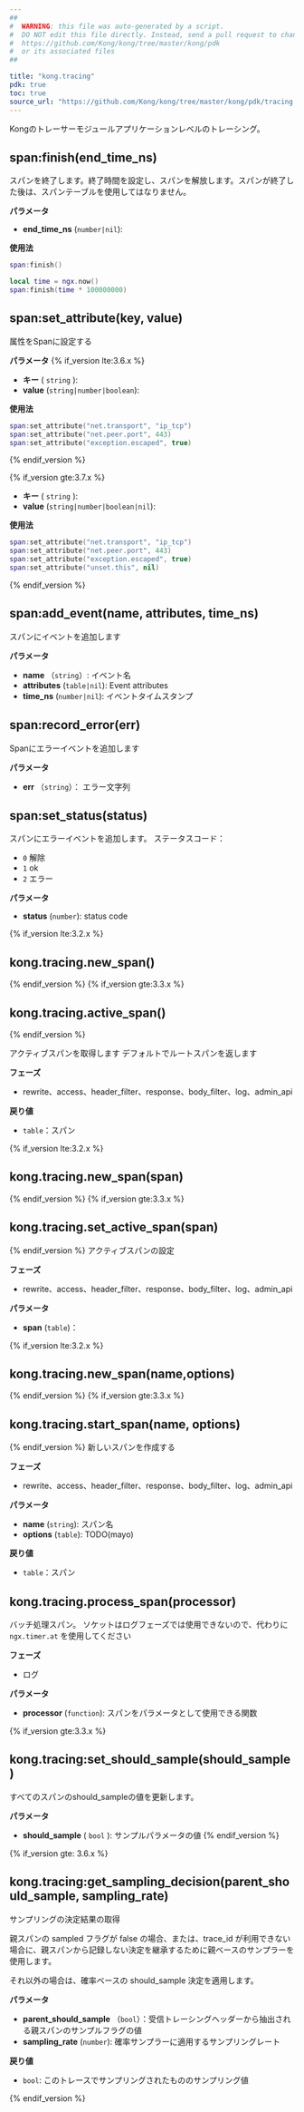 ```yaml
---
##
#  WARNING: this file was auto-generated by a script.
#  DO NOT edit this file directly. Instead, send a pull request to change
#  https://github.com/Kong/kong/tree/master/kong/pdk
#  or its associated files
##

title: "kong.tracing"
pdk: true
toc: true
source_url: "https://github.com/Kong/kong/tree/master/kong/pdk/tracing.lua"
---
```

Kongのトレーサーモジュールアプリケーションレベルのトレーシング。

span:finish\(end\_time\_ns\)
--------------------------------

スパンを終了します。終了時間を設定し、スパンを解放します。スパンが終了した後は、スパンテーブルを使用してはなりません。

**パラメータ** 

* **end\_time\_ns** \(`number|nil`\):

**使用法** 

```lua
span:finish()

local time = ngx.now()
span:finish(time * 100000000)
```

span:set\_attribute\(key, value\)
------------------------------------

属性をSpanに設定する

**パラメータ**
{% if_version lte:3.6.x %}

* **キー** \( `string` \):
* **value** \(`string|number|boolean`\):

**使用法** 

```lua
span:set_attribute("net.transport", "ip_tcp")
span:set_attribute("net.peer.port", 443)
span:set_attribute("exception.escaped", true)
```

{% endif_version %}

{% if_version gte:3.7.x %}

* **キー** \( `string` \):
* **value** \(`string|number|boolean|nil`\):

**使用法** 

```lua
span:set_attribute("net.transport", "ip_tcp")
span:set_attribute("net.peer.port", 443)
span:set_attribute("exception.escaped", true)
span:set_attribute("unset.this", nil)
```

{% endif_version %}

span:add\_event\(name, attributes, time\_ns\)
-------------------------------------------------

スパンにイベントを追加します

**パラメータ** 

* **name** （`string`）: イベント名
* **attributes** \(`table|nil`\): Event attributes
* **time\_ns** \(`number|nil`\): イベントタイムスタンプ

span:record\_error\(err\)
----------------------------

Spanにエラーイベントを追加します

**パラメータ** 

* **err** （`string`）： エラー文字列

span:set\_status\(status\)
-----------------------------

スパンにエラーイベントを追加します。
ステータスコード：

* `0` 解除
* `1` ok
* `2` エラー

**パラメータ** 

* **status** \(`number`\): status code

{% if_version lte:3.2.x %}

kong.tracing.new\_span\(\)
-----------------------------

{% endif_version %}
{% if_version gte:3.3.x %}

kong.tracing.active\_span\(\)
--------------------------------

{% endif_version %}

アクティブスパンを取得します
デフォルトでルートスパンを返します

**フェーズ** 

* rewrite、access、header\_filter、response、body\_filter、log、admin\_api

**戻り値** 

* `table`：スパン

{% if_version lte:3.2.x %}

kong.tracing.new\_span\(span\)
---------------------------------

{% endif_version %}
{% if_version gte:3.3.x %}

kong.tracing.set\_active\_span\(span\)
------------------------------------------

{% endif_version %}
アクティブスパンの設定

**フェーズ** 

* rewrite、access、header\_filter、response、body\_filter、log、admin\_api

**パラメータ** 

* **span** \(`table`\)：

{% if_version lte:3.2.x %}

kong.tracing.new\_span\(name,options\)
-----------------------------------------

{% endif_version %}
{% if_version gte:3.3.x %}

kong.tracing.start\_span\(name, options\)
--------------------------------------------

{% endif_version %}
新しいスパンを作成する

**フェーズ** 

* rewrite、access、header\_filter、response、body\_filter、log、admin\_api

**パラメータ** 

* **name** \(`string`\): スパン名
* **options** \(`table`\): TODO\(mayo\)

**戻り値** 

* `table`：スパン

kong.tracing.process\_span\(processor\)
------------------------------------------

バッチ処理スパン。
ソケットはログフェーズでは使用できないので、代わりに `ngx.timer.at` を使用してください

**フェーズ** 

* ログ

**パラメータ** 

* **processor** \(`function`\): スパンをパラメータとして使用できる関数

{% if_version gte:3.3.x %}

kong.tracing:set\_should\_sample\(should\_sample\)
-------------------------------------------------------

すべてのスパンのshould\_sampleの値を更新します。

**パラメータ** 

* **should\_sample** \( `bool` \): サンプルパラメータの値 {% endif_version %}

{% if_version gte: 3.6.x %}

kong.tracing:get\_sampling\_decision\(parent\_should\_sample, sampling\_rate\)
-------------------------------------------------------------------------------------

サンプリングの決定結果の取得

親スパンの sampled フラグが false の場合、または、trace\_id が利用できない場合に、親スパンから記録しない決定を継承するために親ベースのサンプラーを使用します。

それ以外の場合は、確率ベースの should\_sample 決定を適用します。

**パラメータ** 

* **parent\_should\_sample** （`bool`）：受信トレーシングヘッダーから抽出される親スパンのサンプルフラグの値 
* **sampling\_rate** \(`number`\): 確率サンプラーに適用するサンプリングレート

**戻り値** 

* `bool`: このトレースでサンプリングされたもののサンプリング値

{% endif_version %}

